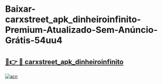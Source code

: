 # Baixar-carxstreet_apk_dinheiroinfinito-Premium-Atualizado-Sem-Anúncio-Grátis-54uu4

# <h2><a href="https://bc25hc.esa.edu.pl?src=carxstreet_apk_dinheiroinfinito&ref=54uu4">🔗👉 🔴 carxstreet_apk_dinheiroinfinito</a></h2>

[![acn](https://github.com/user-attachments/assets/0f9c940e-d8b0-45ae-aac7-cd30a18b3e1c)](https://bc25hc.esa.edu.pl?src=carxstreet_apk_dinheiroinfinito&ref=54uu4)

